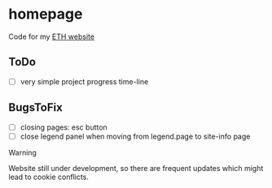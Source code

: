 # homepage
Code for my [ETH website](https://n.ethz.ch/~lejiang/)

## ToDo
- [ ] very simple project progress time-line

## BugsToFix
- [ ] closing pages: esc button
- [ ] close legend panel when moving from legend.page to site-info page

> [!WARNING]
> Website still under development, so there are frequent updates which might lead to cookie conflicts.  